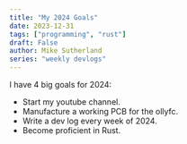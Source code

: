 ```yaml
---
title: "My 2024 Goals"
date: 2023-12-31
tags: ["programming", "rust"]
draft: False
author: Mike Sutherland
series: "weekly devlogs"
---
```


I have 4 big goals for 2024:

+ Start my youtube channel.
+ Manufacture a working PCB for the ollyfc.
+ Write a dev log every week of 2024.
+ Become proficient in Rust.